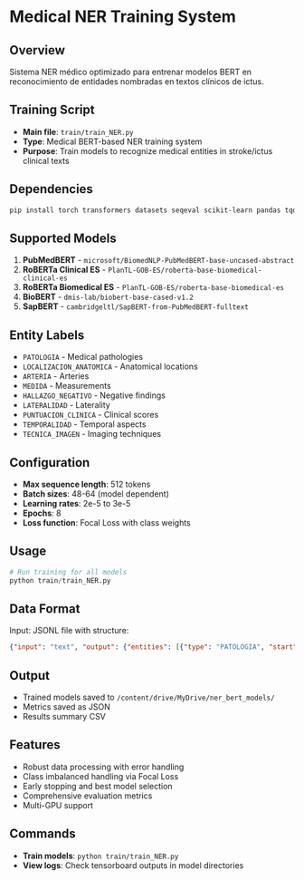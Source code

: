 # Medical NER Training System

## Overview
Sistema NER médico optimizado para entrenar modelos BERT en reconocimiento de entidades nombradas en textos clínicos de ictus.

## Training Script
- **Main file**: `train/train_NER.py`
- **Type**: Medical BERT-based NER training system
- **Purpose**: Train models to recognize medical entities in stroke/ictus clinical texts

## Dependencies
```bash
pip install torch transformers datasets seqeval scikit-learn pandas tqdm numpy
```

## Supported Models
1. **PubMedBERT** - `microsoft/BiomedNLP-PubMedBERT-base-uncased-abstract`
2. **RoBERTa Clinical ES** - `PlanTL-GOB-ES/roberta-base-biomedical-clinical-es`
3. **RoBERTa Biomedical ES** - `PlanTL-GOB-ES/roberta-base-biomedical-es`
4. **BioBERT** - `dmis-lab/biobert-base-cased-v1.2`
5. **SapBERT** - `cambridgeltl/SapBERT-from-PubMedBERT-fulltext`

## Entity Labels
- `PATOLOGIA` - Medical pathologies
- `LOCALIZACION_ANATOMICA` - Anatomical locations
- `ARTERIA` - Arteries
- `MEDIDA` - Measurements
- `HALLAZGO_NEGATIVO` - Negative findings
- `LATERALIDAD` - Laterality
- `PUNTUACION_CLINICA` - Clinical scores
- `TEMPORALIDAD` - Temporal aspects
- `TECNICA_IMAGEN` - Imaging techniques

## Configuration
- **Max sequence length**: 512 tokens
- **Batch sizes**: 48-64 (model dependent)
- **Learning rates**: 2e-5 to 3e-5
- **Epochs**: 8
- **Loss function**: Focal Loss with class weights

## Usage
```python
# Run training for all models
python train/train_NER.py
```

## Data Format
Input: JSONL file with structure:
```json
{"input": "text", "output": {"entities": [{"type": "PATOLOGIA", "start": 0, "end": 10}]}}
```

## Output
- Trained models saved to `/content/drive/MyDrive/ner_bert_models/`
- Metrics saved as JSON
- Results summary CSV

## Features
- Robust data processing with error handling
- Class imbalanced handling via Focal Loss
- Early stopping and best model selection
- Comprehensive evaluation metrics
- Multi-GPU support

## Commands
- **Train models**: `python train/train_NER.py`
- **View logs**: Check tensorboard outputs in model directories
